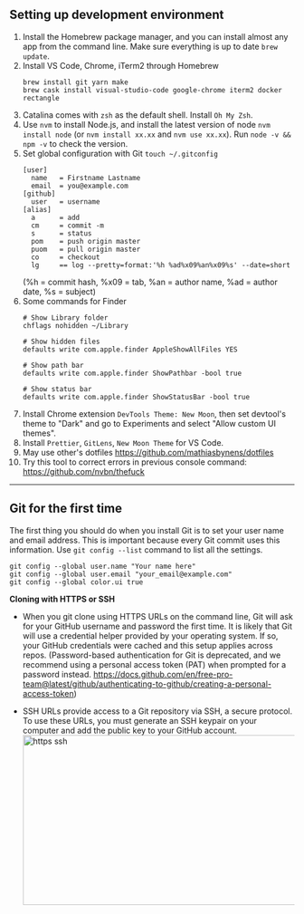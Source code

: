 ## Setting up development environment

1. Install the Homebrew package manager, and you can install almost any app from the command line. Make sure everything is up to date `brew update`.
2. Install VS Code, Chrome, iTerm2 through Homebrew
    ```shell
    brew install git yarn make
    brew cask install visual-studio-code google-chrome iterm2 docker rectangle
    ```
3. Catalina comes with `zsh` as the default shell. Install `Oh My Zsh`.
4. Use `nvm` to install Node.js, and install the latest version of node `nvm install node` (or `nvm install xx.xx` and `nvm use xx.xx`). Run `node -v && npm -v` to check the version.
5. Set global configuration with Git `touch ~/.gitconfig`
    ```
    [user]
      name   = Firstname Lastname
      email  = you@example.com
    [github]
      user   = username
    [alias]
      a      = add
      cm     = commit -m
      s      = status
      pom    = push origin master
      puom   = pull origin master
      co     = checkout
      lg     == log --pretty=format:'%h %ad%x09%an%x09%s' --date=short
    ```
    (%h = commit hash, %x09 = tab, %an = author name, %ad = author date, %s = subject)   
6. Some commands for Finder
    ```shell
    # Show Library folder
    chflags nohidden ~/Library

    # Show hidden files
    defaults write com.apple.finder AppleShowAllFiles YES

    # Show path bar
    defaults write com.apple.finder ShowPathbar -bool true

    # Show status bar
    defaults write com.apple.finder ShowStatusBar -bool true
    ```
7. Install Chrome extension `DevTools Theme: New Moon`, then set devtool's theme to "Dark" and go to Experiments and select "Allow custom UI themes".
8. Install `Prettier`, `GitLens`, `New Moon Theme` for VS Code.
9. May use other's dotfiles https://github.com/mathiasbynens/dotfiles
10. Try this tool to correct errors in previous console command: https://github.com/nvbn/thefuck

---

## Git for the first time
The first thing you should do when you install Git is to set your user name and email address. This is important because every Git commit uses this information. Use `git config --list` command to list all the settings.
   ```shell
   git config --global user.name "Your name here"
   git config --global user.email "your_email@example.com"
   git config --global color.ui true
   ```

**Cloning with HTTPS or SSH**
   - When you git clone using HTTPS URLs on the command line, Git will ask for your GitHub username and password the first time. It is likely that Git will use a credential helper provided by your operating system. If so, your GitHub credentials were cached and this setup applies across repos. (Password-based authentication for Git is deprecated, and we recommend using a personal access token (PAT) when prompted for a password instead. https://docs.github.com/en/free-pro-team@latest/github/authenticating-to-github/creating-a-personal-access-token)
   
   - SSH URLs provide access to a Git repository via SSH, a secure protocol. To use these URLs, you must generate an SSH keypair on your computer and add the public key to your GitHub account.
    <img alt="https ssh" src="https://ftp.bmp.ovh/imgs/2020/10/830c711c7263ab75.png" width="900" height="300">
